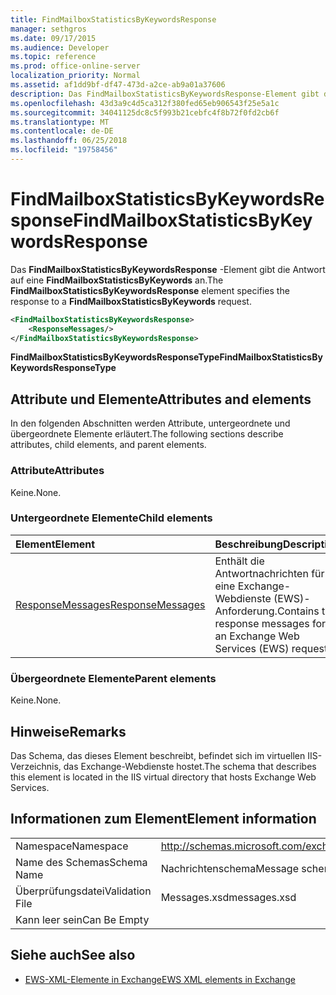 ```yaml
---
title: FindMailboxStatisticsByKeywordsResponse
manager: sethgros
ms.date: 09/17/2015
ms.audience: Developer
ms.topic: reference
ms.prod: office-online-server
localization_priority: Normal
ms.assetid: af1dd9bf-df47-473d-a2ce-ab9a01a37606
description: Das FindMailboxStatisticsByKeywordsResponse-Element gibt die Antwort auf eine FindMailboxStatisticsByKeywords an.
ms.openlocfilehash: 43d3a9c4d5ca312f380fed65eb906543f25e5a1c
ms.sourcegitcommit: 34041125dc8c5f993b21cebfc4f8b72f0fd2cb6f
ms.translationtype: MT
ms.contentlocale: de-DE
ms.lasthandoff: 06/25/2018
ms.locfileid: "19758456"
---
```

# <a name="findmailboxstatisticsbykeywordsresponse"></a><span data-ttu-id="b5f07-103">FindMailboxStatisticsByKeywordsResponse</span><span class="sxs-lookup"><span data-stu-id="b5f07-103">FindMailboxStatisticsByKeywordsResponse</span></span>

<span data-ttu-id="b5f07-104">Das **FindMailboxStatisticsByKeywordsResponse** -Element gibt die Antwort auf eine **FindMailboxStatisticsByKeywords** an.</span><span class="sxs-lookup"><span data-stu-id="b5f07-104">The **FindMailboxStatisticsByKeywordsResponse** element specifies the response to a **FindMailboxStatisticsByKeywords** request.</span></span> 
  
```XML
<FindMailboxStatisticsByKeywordsResponse>
    <ResponseMessages/>
</FindMailboxStatisticsByKeywordsResponse>
```

 <span data-ttu-id="b5f07-105">**FindMailboxStatisticsByKeywordsResponseType**</span><span class="sxs-lookup"><span data-stu-id="b5f07-105">**FindMailboxStatisticsByKeywordsResponseType**</span></span>
## <a name="attributes-and-elements"></a><span data-ttu-id="b5f07-106">Attribute und Elemente</span><span class="sxs-lookup"><span data-stu-id="b5f07-106">Attributes and elements</span></span>

<span data-ttu-id="b5f07-107">In den folgenden Abschnitten werden Attribute, untergeordnete und übergeordnete Elemente erläutert.</span><span class="sxs-lookup"><span data-stu-id="b5f07-107">The following sections describe attributes, child elements, and parent elements.</span></span>
  
### <a name="attributes"></a><span data-ttu-id="b5f07-108">Attribute</span><span class="sxs-lookup"><span data-stu-id="b5f07-108">Attributes</span></span>

<span data-ttu-id="b5f07-109">Keine.</span><span class="sxs-lookup"><span data-stu-id="b5f07-109">None.</span></span>
  
### <a name="child-elements"></a><span data-ttu-id="b5f07-110">Untergeordnete Elemente</span><span class="sxs-lookup"><span data-stu-id="b5f07-110">Child elements</span></span>

|<span data-ttu-id="b5f07-111">**Element**</span><span class="sxs-lookup"><span data-stu-id="b5f07-111">**Element**</span></span>|<span data-ttu-id="b5f07-112">**Beschreibung**</span><span class="sxs-lookup"><span data-stu-id="b5f07-112">**Description**</span></span>|
|:-----|:-----|
|[<span data-ttu-id="b5f07-113">ResponseMessages</span><span class="sxs-lookup"><span data-stu-id="b5f07-113">ResponseMessages</span></span>](responsemessages.md) <br/> |<span data-ttu-id="b5f07-114">Enthält die Antwortnachrichten für eine Exchange-Webdienste (EWS)-Anforderung.</span><span class="sxs-lookup"><span data-stu-id="b5f07-114">Contains the response messages for an Exchange Web Services (EWS) request.</span></span>  <br/> |
   
### <a name="parent-elements"></a><span data-ttu-id="b5f07-115">Übergeordnete Elemente</span><span class="sxs-lookup"><span data-stu-id="b5f07-115">Parent elements</span></span>

<span data-ttu-id="b5f07-116">Keine.</span><span class="sxs-lookup"><span data-stu-id="b5f07-116">None.</span></span>
  
## <a name="remarks"></a><span data-ttu-id="b5f07-117">Hinweise</span><span class="sxs-lookup"><span data-stu-id="b5f07-117">Remarks</span></span>

<span data-ttu-id="b5f07-118">Das Schema, das dieses Element beschreibt, befindet sich im virtuellen IIS-Verzeichnis, das Exchange-Webdienste hostet.</span><span class="sxs-lookup"><span data-stu-id="b5f07-118">The schema that describes this element is located in the IIS virtual directory that hosts Exchange Web Services.</span></span>
  
## <a name="element-information"></a><span data-ttu-id="b5f07-119">Informationen zum Element</span><span class="sxs-lookup"><span data-stu-id="b5f07-119">Element information</span></span>

|||
|:-----|:-----|
|<span data-ttu-id="b5f07-120">Namespace</span><span class="sxs-lookup"><span data-stu-id="b5f07-120">Namespace</span></span>  <br/> |http://schemas.microsoft.com/exchange/services/2006/messages  <br/> |
|<span data-ttu-id="b5f07-121">Name des Schemas</span><span class="sxs-lookup"><span data-stu-id="b5f07-121">Schema Name</span></span>  <br/> |<span data-ttu-id="b5f07-122">Nachrichtenschema</span><span class="sxs-lookup"><span data-stu-id="b5f07-122">Message schema</span></span>  <br/> |
|<span data-ttu-id="b5f07-123">Überprüfungsdatei</span><span class="sxs-lookup"><span data-stu-id="b5f07-123">Validation File</span></span>  <br/> |<span data-ttu-id="b5f07-124">Messages.xsd</span><span class="sxs-lookup"><span data-stu-id="b5f07-124">messages.xsd</span></span>  <br/> |
|<span data-ttu-id="b5f07-125">Kann leer sein</span><span class="sxs-lookup"><span data-stu-id="b5f07-125">Can Be Empty</span></span>  <br/> ||
   
## <a name="see-also"></a><span data-ttu-id="b5f07-126">Siehe auch</span><span class="sxs-lookup"><span data-stu-id="b5f07-126">See also</span></span>



- [<span data-ttu-id="b5f07-127">EWS-XML-Elemente in Exchange</span><span class="sxs-lookup"><span data-stu-id="b5f07-127">EWS XML elements in Exchange</span></span>](ews-xml-elements-in-exchange.md)

